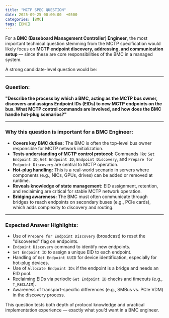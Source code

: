 ```yaml
---
title: "MCTP SPEC QUESTION"
date: 2025-09-25 00:00:00  +0500
categories: [BMC]
tags: [BMC]
---
```


For a **BMC (Baseboard Management Controller) Engineer**, the most important technical question stemming from the MCTP specification would likely focus on **MCTP endpoint discovery, addressing, and communication setup** — since these are core responsibilities of the BMC in a managed system.

A strong candidate-level question would be:

---

### **Question:**
**"Describe the process by which a BMC, acting as the MCTP bus owner, discovers and assigns Endpoint IDs (EIDs) to new MCTP endpoints on the bus. What MCTP control commands are involved, and how does the BMC handle hot-plug scenarios?"**

---

### Why this question is important for a BMC Engineer:
- **Covers key BMC duties:** The BMC is often the top-level bus owner responsible for MCTP network initialization.
- **Tests understanding of MCTP control protocol:** Commands like `Set Endpoint ID`, `Get Endpoint ID`, `Endpoint Discovery`, and `Prepare for Endpoint Discovery` are central to MCTP operation.
- **Hot-plug handling:** This is a real-world scenario in servers where components (e.g., NICs, GPUs, drives) can be added or removed at runtime.
- **Reveals knowledge of state management:** EID assignment, retention, and reclaiming are critical for stable MCTP network operation.
- **Bridging awareness:** The BMC must often communicate through bridges to reach endpoints on secondary buses (e.g., PCIe cards), which adds complexity to discovery and routing.

---

### Expected Answer Highlights:
- Use of `Prepare for Endpoint Discovery` (broadcast) to reset the "discovered" flag on endpoints.
- `Endpoint Discovery` command to identify new endpoints.
- `Set Endpoint ID` to assign a unique EID to each endpoint.
- Handling of `Get Endpoint UUID` for device identification, especially for hot-plug devices.
- Use of `Allocate Endpoint IDs` if the endpoint is a bridge and needs an EID pool.
- Reclaiming EIDs via periodic `Get Endpoint ID` checks and timeouts (e.g., `T_RECLAIM`).
- Awareness of transport-specific differences (e.g., SMBus vs. PCIe VDM) in the discovery process.

This question tests both depth of protocol knowledge and practical implementation experience — exactly what you’d want in a BMC engineer.
